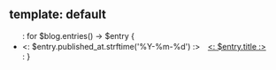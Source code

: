 template: default
---

<div class="pure-table">


<ul class="archives">
: for $blog.entries() -> $entry {
<li><time><: $entry.published_at.strftime('%Y-%m-%d') :></time>　<a href="<: $entry.site_path() | uri_for :>"><: $entry.title :></a></li>
: }
</ul>

</div>
